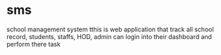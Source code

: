 # sms
school management system tthis is web application that track all school record, students, staffs, HOD, admin  can login  into their dashboard and perform there task
